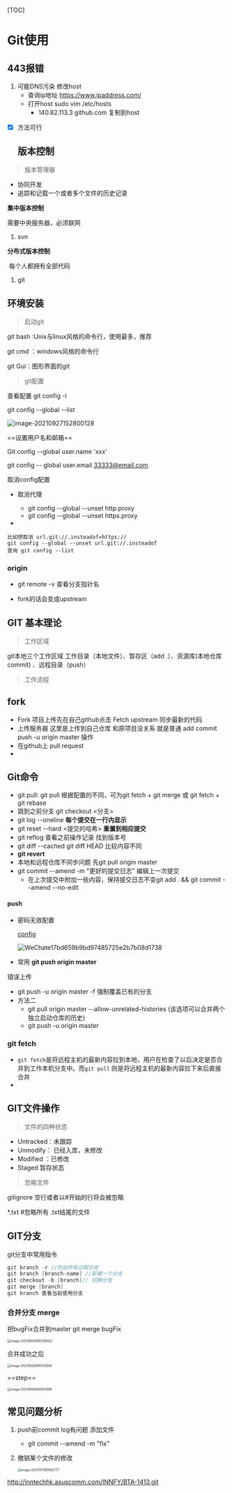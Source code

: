 [TOC]

# Git使用

## 443报错

1. 可能DNS污染 修改host   
   - 查询ip地址 https://www.ipaddress.com/
   - 打开host  sudo vim /etc/hosts  
     - 140.82.113.3 github.com 复制到host

- [x] 方法可行

	## 版本控制

> 版本管理器

- 协同开发
- 追踪和记载一个或者多个文件的历史记录

**集中版本控制**

需要中央服务器，必须联网

1. svn

**分布式版本控制**

​	每个人都拥有全部代码

1. git

## 环境安装

> 启动git

git bash :Unix与linux风格的命令行，使用最多，推荐

git cmd ：windows风格的命令行

git Gui：图形界面的git 

> git配置 

查看配置 git config -l



git config --global --list

![image-20210927152800128](https://tva1.sinaimg.cn/large/008i3skNly1guv7w0sb6uj60o206oab102.jpg)

==设置用户名和邮箱==

Git config --global user.name 'xxx'

git config -- global user.email 33333@email.com



取消config配置

- 取消代理

  - git config --global --unset http.proxy
  - git config --global --unset https.proxy

- 

  ```
  比如想取消 url.git://.insteadof=https://
  git config --global --unset url.git://.insteadof
  查询 git config --list
  ```

### origin

- git remote -v 查看分支指针名

- fork的话会变成upstream


## GIT 基本理论

> 工作区域

git本地三个工作区域  工作目录（本地文件）、暂存区（add .）、资源库(本地仓库 commit) 、远程目录（push）

> 工作流程

## fork

- Fork 项目上传先在自己github点击 Fetch upstream 同步最新的代码
- 上传服务器 这里是上传到自己仓库 和原项目没关系 就是普通 add commit push -u origin master 操作
- 在github上 pull request
- 

## Git命令

- git pull:  git pull 根据配置的不同，可为git fetch + git merge 或 git fetch + git rebase
- 跳到之前分支  git checkout  <分支>
- git log --oneline       **每个提交在一行内显示**
- git reset --hard <提交的哈希> **重置到相应提交**
- git reflog 查看之前操作记录 找到版本号
- git diff --cached git diff HEAD 比较内容不同
- **git revert**
- 本地和远程仓库不同步问题 先git pull origin master
- git commit --amend -m "更好的提交日志"  编辑上一次提交
  - 在上次提交中附加一些内容，保持提交日志不变git add . && git commit --amend --no-edit

#### push

- 密码无效配置

  [config]()

  ![WeChate17bd659b9bd97485725e2b7b08d1738](/Users/feellife/Library/Containers/com.tencent.xinWeChat/Data/Library/Caches/com.tencent.xinWeChat/2.0b4.0.9/4100b5b68703b908e35e8fd25bba4804/dragImgTmp/WeChate17bd659b9bd97485725e2b7b08d1738.png)



- 常用 **git push origin master**

错误上传

- git push -u origin master -f   强制覆盖已有的分支
- 方法二
  - git pull origin master --allow-unrelated-histories (该选项可以合并两个独立启动仓库的历史)
  - git push -u origin master

### git fetch

- `git fetch`是将远程主机的最新内容拉到本地，用户在检查了以后决定是否合并到工作本机分支中。而`git pull` 则是将远程主机的最新内容拉下来后直接合并
- 

## GIT文件操作

> 文件的四种状态

- Untracked：未跟踪
- Unmodify： 已经入库，未修改
- Modified ：已修改
- Staged 暂存状态

> 忽略文件

gitignore  空行或者以#开始的行将会被忽略

*.txt #忽略所有 .txt结尾的文件

## GIT分支

git分支中常用指令

```swift
git branch -r //列出所有远程分支
git branch [branch-name] //新建一个分支
git checkout -b [branch]// 切换分支
git merge [branch] 
git branch 查看当前使用分支
```

### 合并分支 merge

把bugFix合并到master  git merge bugFix

<img src="https://tva1.sinaimg.cn/large/008i3skNgy1guw2gs6uszj60ky0kkmxv02.jpg" alt="image-20210928090336042" style="zoom:50%;" />

合并成功之后

<img src="https://tva1.sinaimg.cn/large/008i3skNgy1guw2gg6u91j60kq0js75202.jpg" alt="image-20210928090531646" style="zoom:50%;" />

==step==

<img src="https://tva1.sinaimg.cn/large/008i3skNgy1guw2jjznsuj60q40gmmxx02.jpg" alt="image-20210928090831488" style="zoom:50%;" />

## 常见问题分析

1. push前commit log有问题 添加文件

   - git commit --amend -m "fix"

2. 撤销某个文件的修改 

   <img src="https://tva1.sinaimg.cn/large/008i3skNgy1gvbfs6xf60j60qk03k74p02.jpg" alt="image-20211011161002777" style="zoom:50%;" />

http://inntechhk.asuscomm.com/INNFY/BTA-1413.git
